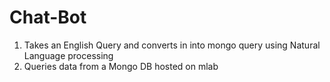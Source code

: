 # Chat-Bot
1. Takes an  English Query and converts in into mongo query using Natural Language processing
2. Queries data from a Mongo DB hosted on mlab
